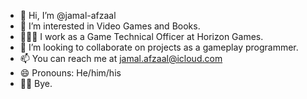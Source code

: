 - 👋 Hi, I’m @jamal-afzaal
- 👀 I’m interested in Video Games and Books. 
- 👨🏻‍💻 I work as a Game Technical Officer at Horizon Games. 
- 💞️ I’m looking to collaborate on projects as a gameplay programmer. 
- 📫 You can reach me at jamal.afzaal@icloud.com
- 😄 Pronouns: He/him/his
- 👋🏼 Bye. 
